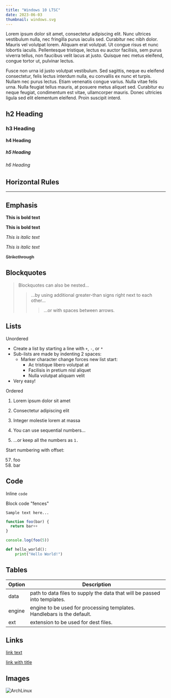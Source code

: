 ```yaml
---
title: "Windows 10 LTSC"
date: 2023-06-03
thumbnail: windows.svg
---
```


Lorem ipsum dolor sit amet, consectetur adipiscing elit. Nunc ultrices vestibulum nulla, nec fringilla purus iaculis sed. Curabitur nec nibh dolor. Mauris vel volutpat lorem. Aliquam erat volutpat. Ut congue risus et nunc lobortis iaculis. Pellentesque tristique, lectus eu auctor facilisis, sem purus viverra tellus, non faucibus velit lacus at justo. Quisque nec metus eleifend, congue tortor ut, pulvinar lectus.

Fusce non urna id justo volutpat vestibulum. Sed sagittis, neque eu eleifend consectetur, felis lectus interdum nulla, eu convallis ex nunc et turpis. Nullam nec purus lectus. Etiam venenatis congue varius. Nulla vitae felis urna. Nulla feugiat tellus mauris, at posuere metus aliquet sed. Curabitur eu neque feugiat, condimentum est vitae, ullamcorper mauris. Donec ultricies ligula sed elit elementum eleifend. Proin suscipit interd.

## h2 Heading

### h3 Heading

#### h4 Heading

##### h5 Heading

###### h6 Heading

## Horizontal Rules

---

## Emphasis

**This is bold text**

__This is bold text__

*This is italic text*

_This is italic text_

~~Strikethrough~~

## Blockquotes

> Blockquotes can also be nested...
>
> > ...by using additional greater-than signs right next to each other...
> >
> > > ...or with spaces between arrows.

## Lists

Unordered

- Create a list by starting a line with `+`, `-`, or `*`
- Sub-lists are made by indenting 2 spaces:
  - Marker character change forces new list start:
    - Ac tristique libero volutpat at
    * Facilisis in pretium nisl aliquet
    - Nulla volutpat aliquam velit
- Very easy!

Ordered

1. Lorem ipsum dolor sit amet
2. Consectetur adipiscing elit
3. Integer molestie lorem at massa

4. You can use sequential numbers...
5. ...or keep all the numbers as `1.`

Start numbering with offset:

57. foo
1. bar

## Code

Inline `code`

Block code "fences"

```
Sample text here...
```

```js
function foo(bar) {
  return bar++
}

console.log(foo(5))
```

```python
def hello_world():
    print("Hello World!")
```

## Tables

| Option | Description                                                               |
| ------ | ------------------------------------------------------------------------- |
| data   | path to data files to supply the data that will be passed into templates. |
| engine | engine to be used for processing templates. Handlebars is the default.    |
| ext    | extension to be used for dest files.                                      |

## Links

[link text](https://www.11ty.dev/)

[link with title](https://www.11ty.dev/docs/getting-started/ 'title text!')

## Images

![ArchLinux](/images/hello-world.webp)
